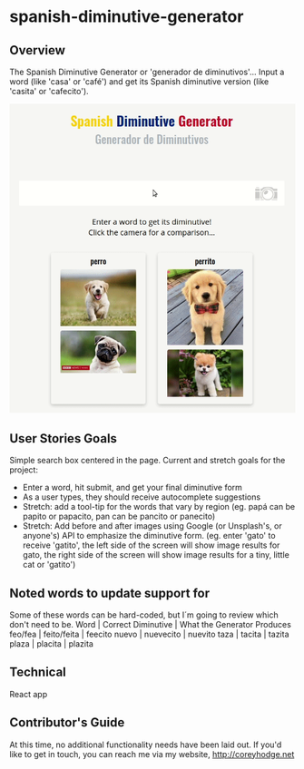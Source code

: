 # spanish-diminutive-generator

## Overview

The Spanish Diminutive Generator or 'generador de diminutivos'...
Input a word (like 'casa' or 'café') and get its Spanish diminutive version (like 'casita' or 'cafecito').

![](overview.gif)

## User Stories Goals
Simple search box centered in the page.
Current and stretch goals for the project:
- Enter a word, hit submit, and get your final diminutive form
- As a user types, they should receive autocomplete suggestions
- Stretch: add a tool-tip for the words that vary by region (eg. papá can be papito or papacito, pan can be pancito or panecito)
- Stretch: Add before and after images using Google (or Unsplash's, or anyone's) API to emphasize the diminutive form. (eg. enter 'gato' to receive 'gatito', the left side of the screen will show image results for gato, the right side of the screen will show image results for a tiny, little cat or 'gatito')


## Noted words to update support for
Some of these words can be hard-coded, but I´m going to review which don't need to be.
Word | Correct Diminutive | What the Generator Produces
feo/fea | feito/feita | feecito
nuevo | nuevecito | nuevito
taza | tacita | tazita
plaza | placita | plazita


## Technical
React app

## Contributor's Guide
At this time, no additional functionality needs have been laid out. If you'd like to get in touch, you can reach me via my website, http://coreyhodge.net